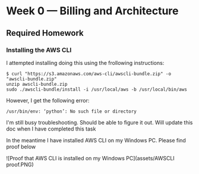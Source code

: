 # Week 0 — Billing and Architecture
## Required Homework
### Installing the AWS CLI
I attempted installing doing this using the frollowing instructions:

```
$ curl "https://s3.amazonaws.com/aws-cli/awscli-bundle.zip" -o "awscli-bundle.zip"
unzip awscli-bundle.zip
sudo ./awscli-bundle/install -i /usr/local/aws -b /usr/local/bin/aws

```
However, I get the following error:

```
/usr/bin/env: ‘python’: No such file or directory
```
I'm still busy troubleshooting. Should be able to figure it out. Will update this doc when I have completed this task

In the meantime I have installed AWS CLI on my Windows PC. Please find proof below

![Proof that AWS CLI is installed on my Windows PC](assets/AWSCLI proof.PNG)



